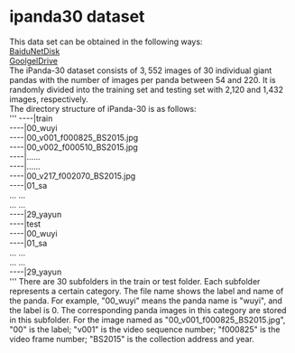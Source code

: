 # ipanda30 dataset
This data set can be obtained in the following ways:  
[BaiduNetDisk](http://www.baudu.com)  
[GoolgelDrive]()  
The iPanda-30 dataset consists of $3,552$ images of 30 individual giant pandas with the number of images per panda between 54 and 220. It is randomly divided into the training set and testing set with 2,120 and 1,432 images, respectively.  
The directory structure of iPanda-30 is as follows:  
'''
----|train  
    ----|00_wuyi  
        ----|00_v001_f000825_BS2015.jpg  
        ----|00_v002_f000510_BS2015.jpg  
        ----|......  
        ----|......  
        ----|00_v217_f002070_BS2015.jpg  
    ----|01_sa  
    ... ...  
    ... ...  
    ----|29_yayun  
----|test  
    ----|00_wuyi  
    ----|01_sa  
    ... ...  
    ... ...  
    ----|29_yayun  
'''
There are 30 subfolders in the train or test folder. Each subfolder represents a certain category. The file name shows the label and name of the panda. For example, "00_wuyi" means the panda name is "wuyi", and the label is 0. The corresponding panda images in this category are stored in this subfolder. For the image named as "00_v001_f000825_BS2015.jpg", "00" is the label; "v001" is the video sequence number;
"f000825" is the video frame number; "BS2015" is the collection address and year.
